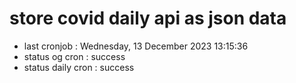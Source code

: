 # store covid daily api as json data

- last cronjob : Wednesday, 13 December 2023 13:15:36
- status og cron : success
- status daily cron : success
      
      